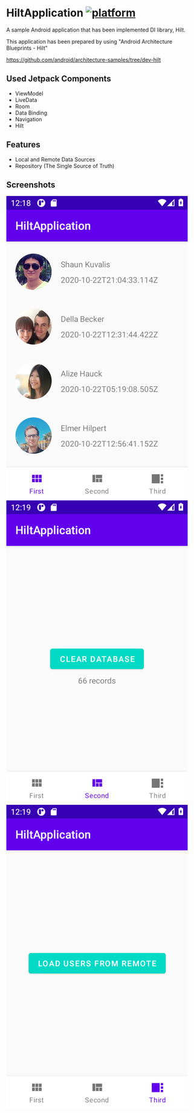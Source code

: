 # HiltApplication [![platform](https://img.shields.io/badge/platform-Android-yellow.svg)](https://www.android.com)
A sample Android application that has been implemented DI library, Hilt.

This application has been prepared by using "Android Architecture Blueprints - Hilt"

https://github.com/android/architecture-samples/tree/dev-hilt

## Used Jetpack Components
- ViewModel
- LiveData
- Room
- Data Binding
- Navigation
- Hilt

## Features
- Local and Remote Data Sources
- Repository (The Single Source of Truth)

## Screenshots
![preview](https://github.com/wmramazan/HiltApplication/blob/master/Screenshot_20201023_121854.png)
![preview](https://github.com/wmramazan/HiltApplication/blob/master/Screenshot_20201023_121909.png)
![preview](https://github.com/wmramazan/HiltApplication/blob/master/Screenshot_20201023_121912.png)
